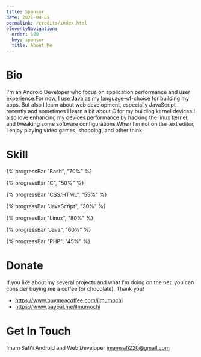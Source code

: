 ```yaml
---
title: Sponsor 
date: 2021-04-05
permalink: /credits/index.html
eleventyNavigation:
  order: 100 
  key: sponsor
  title: About Me
---
```


# Bio

I'm an Android Developer who focus on application performance and user experience.For now, I use Java as my language-of-choice for building my apps. But also I learn about web development, especially JavaScript recently and sometimes I learn a bit about C for my building kernel devices.I also love enhancing my devices performance by hacking the linux kernel, and tweaking some software configurations.When I’m not on the text editor, I enjoy playing video games, shopping, and other think

# Skill

{% progressBar "Bash", "70%" %}

{% progressBar "C", "50%" %}

{% progressBar "CSS/HTML", "55%" %}

{% progressBar "JavaScript", "30%" %}

{% progressBar "Linux", "80%" %}

{% progressBar "Java", "60%" %}

{% progressBar "PHP", "45%" %}

# Donate

If you like about my several projects and what I'm doing on the net,
you can consider buying me a coffee (or chocolate), Thank you!

* https://www.buymeacoffee.com/ilmumochi
* https://www.paypal.me/ilmumochi

# Get In Touch

Imam Safi'i
Android and Web Developer
imamsafi220@gmail.com

<h1>
<a aria-label="twitter" href="https://twitter.com/{{ metadata.author.twitter }}"><i class="fea-twitter"></i></a>
&nbsp;<a aria-label="github" href="https://github.com/{{ metadata.author.github }}"><i class="fea-github"></i></a>
&nbsp;<a aria-label="email" href="mailto:{{ metadata.author.email }}"><i class="fea-mail"></i></a>
</h1>
